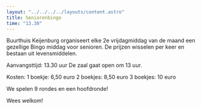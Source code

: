 ```yaml
---
layout: "../../../../layouts/content.astro"
title: Seniorenbingo
time: "13.30"
---
```


Buurthuis Keijenburg organiseert elke 2e vrijdagmiddag van de maand een gezellige Bingo middag voor senioren.
De prijzen wisselen per keer en bestaan uit levensmiddelen.

Aanvangsttijd: 13.30 uur
De zaal gaat open om 13 uur.

Kosten:
1 boekje: 6,50 euro
2 boekjes: 8,50 euro
3 boekjes: 10 euro

We spelen 9 rondes en een hoofdronde!

Wees welkom!
